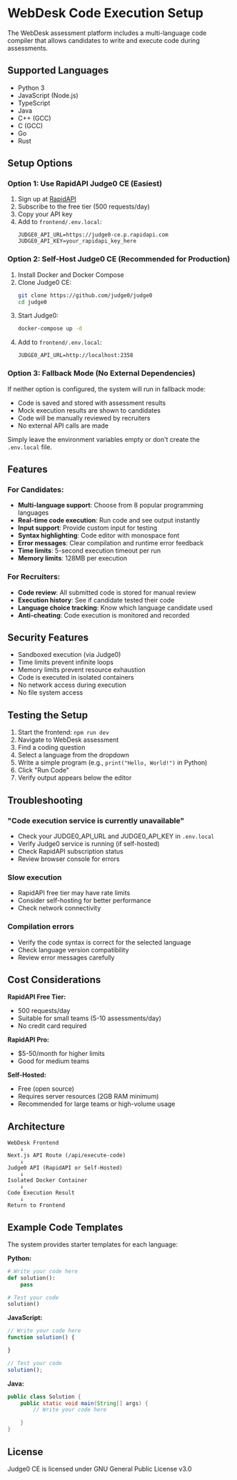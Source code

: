 # WebDesk Code Execution Setup

The WebDesk assessment platform includes a multi-language code compiler that allows candidates to write and execute code during assessments.

## Supported Languages

- Python 3
- JavaScript (Node.js)
- TypeScript
- Java
- C++ (GCC)
- C (GCC)
- Go
- Rust

## Setup Options

### Option 1: Use RapidAPI Judge0 CE (Easiest)

1. Sign up at [RapidAPI](https://rapidapi.com/judge0-official/api/judge0-ce)
2. Subscribe to the free tier (500 requests/day)
3. Copy your API key
4. Add to `frontend/.env.local`:
   ```
   JUDGE0_API_URL=https://judge0-ce.p.rapidapi.com
   JUDGE0_API_KEY=your_rapidapi_key_here
   ```

### Option 2: Self-Host Judge0 CE (Recommended for Production)

1. Install Docker and Docker Compose
2. Clone Judge0 CE:
   ```bash
   git clone https://github.com/judge0/judge0
   cd judge0
   ```
3. Start Judge0:
   ```bash
   docker-compose up -d
   ```
4. Add to `frontend/.env.local`:
   ```
   JUDGE0_API_URL=http://localhost:2358
   ```

### Option 3: Fallback Mode (No External Dependencies)

If neither option is configured, the system will run in fallback mode:
- Code is saved and stored with assessment results
- Mock execution results are shown to candidates
- Code will be manually reviewed by recruiters
- No external API calls are made

Simply leave the environment variables empty or don't create the `.env.local` file.

## Features

### For Candidates:
- **Multi-language support**: Choose from 8 popular programming languages
- **Real-time code execution**: Run code and see output instantly
- **Input support**: Provide custom input for testing
- **Syntax highlighting**: Code editor with monospace font
- **Error messages**: Clear compilation and runtime error feedback
- **Time limits**: 5-second execution timeout per run
- **Memory limits**: 128MB per execution

### For Recruiters:
- **Code review**: All submitted code is stored for manual review
- **Execution history**: See if candidate tested their code
- **Language choice tracking**: Know which language candidate used
- **Anti-cheating**: Code execution is monitored and recorded

## Security Features

- Sandboxed execution (via Judge0)
- Time limits prevent infinite loops
- Memory limits prevent resource exhaustion
- Code is executed in isolated containers
- No network access during execution
- No file system access

## Testing the Setup

1. Start the frontend: `npm run dev`
2. Navigate to WebDesk assessment
3. Find a coding question
4. Select a language from the dropdown
5. Write a simple program (e.g., `print("Hello, World!")` in Python)
6. Click "Run Code"
7. Verify output appears below the editor

## Troubleshooting

### "Code execution service is currently unavailable"
- Check your JUDGE0_API_URL and JUDGE0_API_KEY in `.env.local`
- Verify Judge0 service is running (if self-hosted)
- Check RapidAPI subscription status
- Review browser console for errors

### Slow execution
- RapidAPI free tier may have rate limits
- Consider self-hosting for better performance
- Check network connectivity

### Compilation errors
- Verify the code syntax is correct for the selected language
- Check language version compatibility
- Review error messages carefully

## Cost Considerations

**RapidAPI Free Tier:**
- 500 requests/day
- Suitable for small teams (5-10 assessments/day)
- No credit card required

**RapidAPI Pro:**
- $5-50/month for higher limits
- Good for medium teams

**Self-Hosted:**
- Free (open source)
- Requires server resources (2GB RAM minimum)
- Recommended for large teams or high-volume usage

## Architecture

```
WebDesk Frontend
    ↓
Next.js API Route (/api/execute-code)
    ↓
Judge0 API (RapidAPI or Self-Hosted)
    ↓
Isolated Docker Container
    ↓
Code Execution Result
    ↓
Return to Frontend
```

## Example Code Templates

The system provides starter templates for each language:

**Python:**
```python
# Write your code here
def solution():
    pass

# Test your code
solution()
```

**JavaScript:**
```javascript
// Write your code here
function solution() {

}

// Test your code
solution();
```

**Java:**
```java
public class Solution {
    public static void main(String[] args) {
        // Write your code here

    }
}
```

## License

Judge0 CE is licensed under GNU General Public License v3.0
